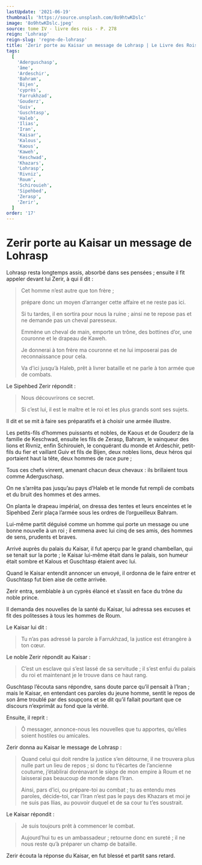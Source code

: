 ```yaml
---
lastUpdate: '2021-06-19'
thumbnail: 'https://source.unsplash.com/8o9htwKDslc'
image: '8o9htwKDslc.jpeg'
source: tome IV - livre des rois - P. 278
reign: 'Lohrasp'
reign-slug: 'regne-de-lohrasp'
title: 'Zerir porte au Kaisar un message de Lohrasp | Le Livre des Rois | Shâhnâmeh'
tags:
  [
    'Aderguschasp',
    'âme',
    'Ardeschir',
    'Bahram',
    'Bijen',
    'cyprès',
    'Farrukhzad',
    'Gouderz',
    'Guiv',
    'Guschtasp',
    'Haleb',
    'Ilias',
    'Iran',
    'Kaisar',
    'Kalous',
    'Kaous',
    'Kaweh',
    'Keschwad',
    'Khazars',
    'Lohrasp',
    'Rivniz',
    'Roum',
    'Schirouieh',
    'Sipehbed',
    'Zerasp',
    'Zerir',
  ]
order: '17'
---
```


# Zerir porte au Kaisar un message de Lohrasp

Lohrasp resta longtemps assis, absorbé dans ses pensées ; ensuite il fit appeler devant lui Zerir, à qui il dit :

> Cet homme n’est autre que ton frère ;
>
> prépare donc un moyen d’arranger cette affaire et ne reste pas ici.
>
> Si tu tardes, il en sortira pour nous la ruine ; ainsi ne te repose pas et ne demande pas un cheval paresseux.
>
> Emmène un cheval de main, emporte un trône, des bottines d’or, une couronne et le drapeau de Kaweh.
>
> Je donnerai à ton frère ma couronne et ne lui imposerai pas de reconnaissance pour cela.
>
> Va d’ici jusqu’à Haleb, prêt à livrer bataille et ne parle à ton armée que de combats.

Le Sipehbed Zerir répondit :

> Nous découvrirons ce secret.
>
> Si c’est lui, il est le maître et le roi et les plus grands sont ses sujets.

Il dit et se mit à faire ses préparatifs et à choisir une armée illustre.

Les petits-fils d’hommes puissants et nobles, de Kaous et de Gouderz de la famille de Keschwad, ensuite les fils de Zerasp, Bahram, le vainqueur des lions et Rivniz, enfin Schirouieh, le conquérant du monde et Ardeschir, petit-fils du fier et vaillant Guiv et fils de Bijen, deux nobles lions, deux héros qui portaient haut la tête, deux hommes de race pure ;

Tous ces chefs vinrent, amenant chacun deux chevaux : ils brillaient tous comme Aderguschasp.

On ne s’arrêta pas jusqu’au pays d’Haleb et le monde fut rempli de combats et du bruit des hommes et des armes.

On planta le drapeau impérial, on dressa des tentes et leurs enceintes et le Sipehbed Zerir plaça l’armée sous les ordres de l’orgueilleux Bahram.

Lui-même partit déguisé comme un homme qui porte un message ou une bonne nouvelle à un roi ; il emmena avec lui cinq de ses amis, des hommes de sens, prudents et braves.

Arrivé auprès du palais du Kaisar, il fut aperçu par le grand chambellan, qui se tenait sur la porte ; le Kaisar lui-même était dans le palais, son humeur était sombre et Kalous et Guschtasp étaient avec lui.

Quand le Kaisar entendit annoncer un envoyé, il ordonna de le faire entrer et Guschtasp fut bien aise de cette arrivée.

Zerir entra, semblable à un cyprès élancé et s’assit en face du trône du noble prince.

Il demanda des nouvelles de la santé du Kaisar, lui adressa ses excuses et fit des politesses à tous les hommes de Roum.

Le Kaisar lui dit :

> Tu n’as pas adressé la parole à Farrukhzad, la justice est étrangère à ton cœur.

Le noble Zerir répondit au Kaisar :

> C’est un esclave qui s’est lassé de sa servitude ; il s’est enfui du palais du roi et maintenant je le trouve dans ce haut rang.

Guschtasp l’écouta sans répondre, sans doute parce qu’il pensait à l’Iran ; mais le Kaisar, en entendant ces paroles du jeune homme, sentit le repos de son âme troublé par des soupçons et se dit qu’il fallait pourtant que ce discours n’exprimât au fond que la vérité.

Ensuite, il reprit :

> Ô messager, annonce-nous les nouvelles que tu apportes, qu’elles soient hostiles ou amicales.

Zerir donna au Kaisar le message de Lohrasp :

> Quand celui qui doit rendre la justice s’en détourne, il ne trouvera plus nulle part un lieu de repos ; si donc tu t’écartes de l’ancienne coutume, j’établirai dorénavant le siège de mon empire à Roum et ne laisserai pas beaucoup de monde dans l’Iran.
>
> Ainsi, pars d’ici, ou prépare-toi au combat ; tu as entendu mes paroles, décide-toi, car l’Iran n’est pas le pays des Khazars et moi je ne suis pas Ilias, au pouvoir duquel et de sa cour tu t’es soustrait.

Le Kaisar répondit :

> Je suis toujours prêt à commencer le combat.
>
> Aujourd’hui tu es un ambassadeur ; retourne donc en sureté ; il ne nous reste qu’à préparer un champ de bataille.

Zerir écouta la réponse du Kaisar, en fut blessé et partit sans retard.
